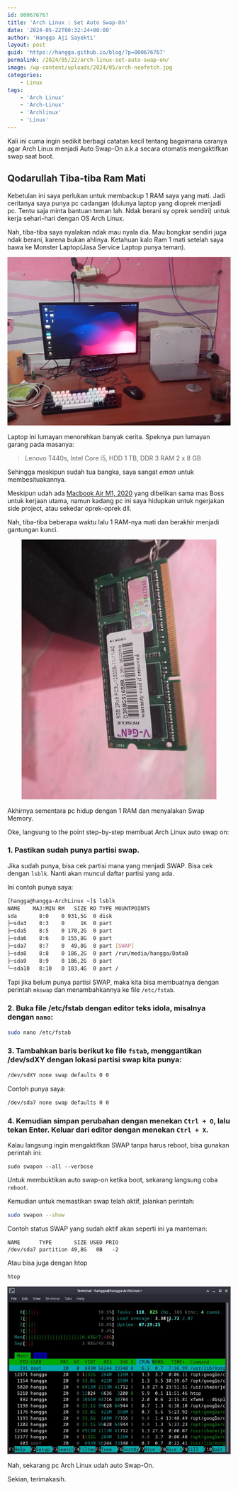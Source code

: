 ```yaml
---
id: 000676767
title: 'Arch Linux : Set Auto Swap-On'
date: '2024-05-22T00:32:24+00:00'
author: 'Hangga Aji Sayekti'
layout: post
guid: 'https://hangga.github.io/blog/?p=000676767'
permalink: /2024/05/22/arch-linux-set-auto-swap-on/
image: /wp-content/uploads/2024/05/arch-neofetch.jpg
categories:
    - Linux
tags:
    - 'Arch Linux'
    - 'Arch-Linux'
    - 'Archlinux'
    - 'Linux'
---
```


Kali ini cuma ingin sedikit berbagi catatan kecil tentang bagaimana caranya agar Arch Linux menjadi Auto Swap-On a.k.a secara otomatis mengaktifkan swap saat boot. 
## Qodarullah Tiba-tiba Ram Mati
Kebetulan ini saya perlukan untuk membackup 1 RAM saya yang mati. 
Jadi ceritanya saya punya pc cadangan (dulunya laptop yang dioprek menjadi pc. Tentu saja minta bantuan teman lah. 
Ndak berani sy oprek sendiri) untuk kerja sehari-hari dengan OS Arch Linux. 

Nah, tiba-tiba saya nyalakan ndak mau nyala dia. Mau bongkar sendiri juga ndak berani, karena bukan ahlinya.
Ketahuan kalo Ram 1 
mati setelah saya bawa ke Monster
Laptop(Jasa Service Laptop punya teman).

<p align="center">
<img src="https://raw.githubusercontent.com/hangga/blog/gh-pages/wp-content/uploads/2024/05/arch-linux-lenovo.jpeg" width="550"/>
</p>

Laptop ini lumayan menorehkan banyak cerita. Speknya pun lumayan garang pada masanya:

> Lenovo T440s, Intel Core i5, HDD 1 TB, DDR 3 RAM 2 x 8 GB

Sehingga meskipun sudah tua bangka, saya sangat _eman_ untuk membesituakannya. 

Meskipun udah ada <a target="_blank" href="https://hangga.github.io/blog/2021/03/03/setup-macbook-m1-2020-for-development/">Macbook Air M1, 2020</a> yang dibelikan sama mas Boss untuk kerjaan utama, namun kadang pc ini saya hidupkan untuk ngerjakan side project, atau sekedar oprek-oprek dll.

Nah, tiba-tiba beberapa waktu lalu 1 RAM-nya mati dan berakhir menjadi gantungan kunci.

<p align="center">
<img src="https://raw.githubusercontent.com/hangga/blog/gh-pages/wp-content/uploads/2024/05/ram-g-k.jpeg" width="440"/>
</p>

Akhirnya sementara pc hidup dengan 1 RAM dan menyalakan Swap Memory.

Oke, langsung to the point step-by-step membuat Arch Linux auto swap on:

### 1. Pastikan sudah punya partisi swap. 
Jika sudah punya, bisa cek partisi mana yang menjadi SWAP. Bisa cek dengan `lsblk`. Nanti akan muncul daftar partisi yang ada. 

Ini contoh punya saya:

```Bash
[hangga@hangga-ArchLinux ~]$ lsblk
NAME    MAJ:MIN RM   SIZE RO TYPE MOUNTPOINTS
sda       8:0    0 931,5G  0 disk 
├─sda3    8:3    0     1K  0 part 
├─sda5    8:5    0 170,2G  0 part 
├─sda6    8:6    0 155,8G  0 part 
├─sda7    8:7    0  49,8G  0 part [SWAP]
├─sda8    8:8    0 186,2G  0 part /run/media/hangga/DataB
├─sda9    8:9    0 186,2G  0 part 
└─sda10   8:10   0 183,4G  0 part /

```

Tapi jika belum punya partisi SWAP, maka kita bisa membuatnya dengan perintah `mkswap` dan menambahkannya ke file `/etc/fstab`.

### 2. Buka file /etc/fstab dengan editor teks idola, misalnya dengan `nano`:
```Bash
sudo nano /etc/fstab
```
### 3. Tambahkan baris berikut ke file `fstab`, menggantikan /dev/sdXY dengan lokasi partisi swap kita punya:
```Bash
/dev/sdXY none swap defaults 0 0
```
Contoh punya saya:
```Bash
/dev/sda7 none swap defaults 0 0
```
### 4. Kemudian simpan perubahan dengan menekan `Ctrl + O`, lalu tekan Enter. Keluar dari editor dengan menekan `Ctrl + X`.

Kalau langsung ingin mengaktifkan SWAP tanpa harus reboot, bisa gunakan perintah ini:
```
sudo swapon --all --verbose
```

Untuk membuktikan auto swap-on ketika boot, sekarang langsung coba `reboot`.

Kemudian untuk memastikan swap telah aktif, jalankan perintah:
```Bash
sudo swapon --show
```
Contoh status SWAP yang sudah aktif akan seperti ini ya manteman:
```
NAME      TYPE       SIZE USED PRIO
/dev/sda7 partition 49,8G   0B   -2
```

Atau bisa juga dengan htop
```Bash
htop
```
<p align="center">
<img src="https://raw.githubusercontent.com/hangga/blog/gh-pages/wp-content/uploads/2024/05/untung-ada-swap.jpg" width="550">
</p>

Nah, sekarang pc Arch Linux udah auto Swap-On.

Sekian, terimakasih. 
